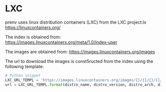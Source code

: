
# LXC
prenv uses linux distribution containers (LXC) from the LXC project:lx
https://linuxcontainers.org/

The index is obtained from: https://images.linuxcontainers.org/meta/1.0/index-user

The images are obtained from: https://images.linuxcontainers.org/images

The url to download the images is const5ructed from the index using the following template:

```python
# Python snippet
LXC_URL_TEMPL = 'https://images.linuxcontainers.org/images/{}/{}/{}/{}/{}/rootfs.tar.xz'
url = LXC_URL_TEMPL.format(distro_name, distro_version, distro_arch, distro_variant, distro_build)
```
